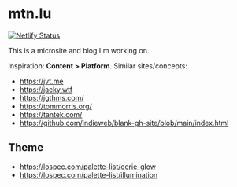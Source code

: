 # mtn.lu

[![Netlify Status](https://api.netlify.com/api/v1/badges/e1c42ec6-536a-4745-9bc5-3c8c3e5c455c/deploy-status)](https://app.netlify.com/sites/mtn-lu/deploys)

This is a microsite and blog I'm working on.

Inspiration: **Content > Platform**. Similar sites/concepts:

- <https://jvt.me>
- <https://jacky.wtf>
- <https://jgthms.com/>
- <https://tommorris.org/>
- <https://tantek.com/>
- <https://github.com/indieweb/blank-gh-site/blob/main/index.html>

## Theme

- <https://lospec.com/palette-list/eerie-glow>
- <https://lospec.com/palette-list/illumination>
